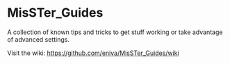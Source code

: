 # MisSTer_Guides
A collection of known tips and tricks to get stuff working or take advantage of advanced settings.

Visit the wiki: https://github.com/eniva/MisSTer_Guides/wiki

